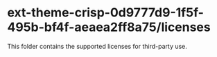 # ext-theme-crisp-0d9777d9-1f5f-495b-bf4f-aeaea2ff8a75/licenses

This folder contains the supported licenses for third-party use.
